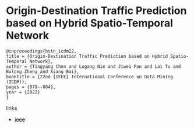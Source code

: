 # Origin-Destination Traffic Prediction based on Hybrid Spatio-Temporal Network

```
@inproceedings{hstn_icdm22,
title = {Origin-Destination Traffic Prediction based on Hybrid Spatio-Temporal Network},
author = {Tingyang Chen and Lugang Nie and Jiwei Pan and Lai Tu and Bolong Zheng and Xiang Bai},
booktitle = {22nd {IEEE} International Conference on Data Mining (ICDM)},
pages = {879--884},
year = {2022}
}
```

links
- [ieee](https://doi.org/10.1109/ICDM54844.2022.00101)
